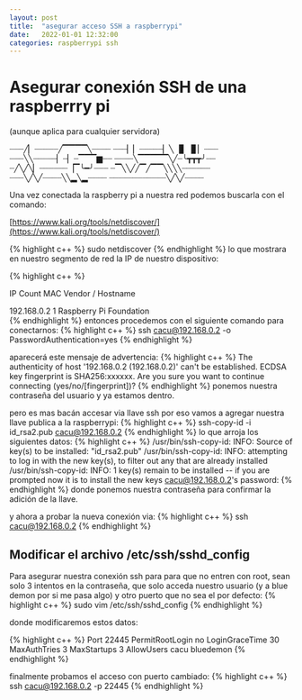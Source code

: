```yaml
---
layout: post
title:  "asegurar acceso SSH a raspberrypi"
date:   2022-01-01 12:32:00
categories: raspberrypi ssh
---
```


# Asegurar conexión SSH de una raspberrry pi

(aunque aplica para cualquier servidora)

   
   ┈┈┈╱▏┈┈┈┈┈╱▔▔▔▔╲┈┈┈┈
┈┈┈▏▏┈┈┈┈┈▏╲▕▋▕▋▏┈┈┈
┈┈┈╲╲┈┈┈┈┈▏┈▏┈▔▔▔▆┈┈
┈┈┈┈╲▔▔▔▔▔╲╱┈╰┳┳┳╯┈┈
┈╱╲╱╲▏┈┈┈┈┈┈▕▔╰━╯┈┈┈
┈▔╲╲╱╱▔╱▔▔╲╲╲╲┈┈┈┈┈┈
┈┈┈╲╱╲╱┈┈┈┈╲╲▂╲▂┈┈┈┈
┈┈┈┈┈┈┈┈┈┈┈┈╲╱╲╱┈┈┈┈
   

Una vez conectada la raspberry pi a nuestra red podemos buscarla con el comando:

[https://www.kali.org/tools/netdiscover/](https://www.kali.org/tools/netdiscover/)

{% highlight c++ %}
sudo netdiscover
{% endhighlight %}
lo que mostrara en nuestro segmento de red la IP de nuestro dispositivo:

{% highlight c++ %}

   IP             Count    MAC Vendor / Hostname
                                                                                
 192.168.0.2       1      Raspberry Pi Foundation   
{% endhighlight %} 
 entonces procedemos con el siguiente comando para conectarnos:
{% highlight c++ %} 
ssh cacu@192.168.0.2 -o PasswordAuthentication=yes
{% endhighlight %}
  
aparecerá este mensaje de advertencia:
{% highlight c++ %}
The authenticity of host '192.168.0.2 (192.168.0.2)' can't be established.
ECDSA key fingerprint is SHA256:xxxxxx.
Are you sure you want to continue connecting (yes/no/[fingerprint])?
{% endhighlight %}
ponemos nuestra contraseña del usuario y ya estamos dentro.

pero es mas bacán accesar via llave ssh por eso vamos a agregar nuestra llave publica a la raspberrypi:
{% highlight c++ %}
ssh-copy-id -i id_rsa2.pub cacu@192.168.0.2
{% endhighlight %}
lo que arroja los siguientes datos:
{% highlight c++ %}
/usr/bin/ssh-copy-id: INFO: Source of key(s) to be installed: "id_rsa2.pub"
/usr/bin/ssh-copy-id: INFO: attempting to log in with the new key(s), to filter out any that are already installed
/usr/bin/ssh-copy-id: INFO: 1 key(s) remain to be installed -- if you are prompted now it is to install the new keys
cacu@192.168.0.2's password: 
{% endhighlight %}
donde ponemos nuestra contraseña para confirmar la adición de la llave.

y ahora a probar la nueva conexión via:
{% highlight c++ %}
ssh cacu@192.168.0.2
{% endhighlight %}

## Modificar el archivo /etc/ssh/sshd_config

Para asegurar nuestra conexión ssh para para que no entren con root, sean solo 3 intentos en la contraseña, que solo acceda nuestro usuario (y a blue demon por si me pasa algo) y otro puerto que no sea el por defecto:
{% highlight c++ %}
sudo vim /etc/ssh/sshd_config
{% endhighlight %}

donde modificaremos estos datos:

{% highlight c++ %}
Port 22445
PermitRootLogin no
LoginGraceTime 30
MaxAuthTries 3
MaxStartups 3
AllowUsers cacu bluedemon
{% endhighlight %}

finalmente probamos el acceso con puerto cambiado:
{% highlight c++ %}
ssh cacu@192.168.0.2 -p 22445
{% endhighlight %}










